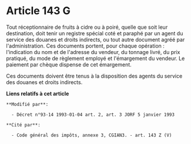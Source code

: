# Article 143 G

Tout réceptionnaire de fruits à cidre ou à poiré, quelle que soit leur destination, doit tenir un registre spécial coté et
paraphé par un agent du service des douanes et droits indirects, ou tout autre document agréé par l'administration. Ces
documents portent, pour chaque opération : l'indication du nom et de l'adresse du vendeur, du tonnage livré, du prix
pratiqué, du mode de règlement employé et l'émargement du vendeur. Le paiement par chèque dispense de cet émargement. 

Ces documents doivent être tenus à la disposition des agents du service des douanes et droits indirects.

**Liens relatifs à cet article**

	**Modifié par**:

	  - Décret n°93-14 1993-01-04 art. 2, art. 3 JORF 5 janvier 1993

	**Cité par**:

	  - Code général des impôts, annexe 3, CGIAN3. - art. 143 Z (V)
